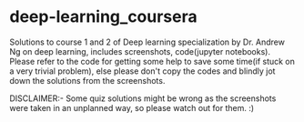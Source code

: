 # deep-learning_coursera
Solutions to course 1 and 2 of Deep learning specialization by Dr. Andrew Ng on deep learning, includes screenshots, code(jupyter notebooks). Please refer to the code for getting some help to save some time(if stuck on a very trivial problem), else please don't copy the codes and blindly jot down the solutions from the screenshots. 


DISCLAIMER:-  Some quiz solutions might be wrong as the screenshots were taken in an unplanned way, so please watch out for them. :)
